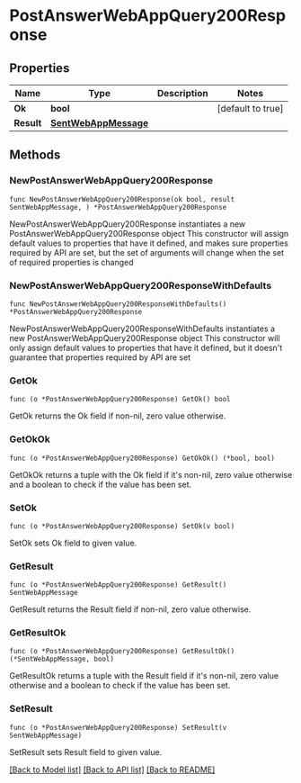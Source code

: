 # PostAnswerWebAppQuery200Response

## Properties

Name | Type | Description | Notes
------------ | ------------- | ------------- | -------------
**Ok** | **bool** |  | [default to true]
**Result** | [**SentWebAppMessage**](SentWebAppMessage.md) |  | 

## Methods

### NewPostAnswerWebAppQuery200Response

`func NewPostAnswerWebAppQuery200Response(ok bool, result SentWebAppMessage, ) *PostAnswerWebAppQuery200Response`

NewPostAnswerWebAppQuery200Response instantiates a new PostAnswerWebAppQuery200Response object
This constructor will assign default values to properties that have it defined,
and makes sure properties required by API are set, but the set of arguments
will change when the set of required properties is changed

### NewPostAnswerWebAppQuery200ResponseWithDefaults

`func NewPostAnswerWebAppQuery200ResponseWithDefaults() *PostAnswerWebAppQuery200Response`

NewPostAnswerWebAppQuery200ResponseWithDefaults instantiates a new PostAnswerWebAppQuery200Response object
This constructor will only assign default values to properties that have it defined,
but it doesn't guarantee that properties required by API are set

### GetOk

`func (o *PostAnswerWebAppQuery200Response) GetOk() bool`

GetOk returns the Ok field if non-nil, zero value otherwise.

### GetOkOk

`func (o *PostAnswerWebAppQuery200Response) GetOkOk() (*bool, bool)`

GetOkOk returns a tuple with the Ok field if it's non-nil, zero value otherwise
and a boolean to check if the value has been set.

### SetOk

`func (o *PostAnswerWebAppQuery200Response) SetOk(v bool)`

SetOk sets Ok field to given value.


### GetResult

`func (o *PostAnswerWebAppQuery200Response) GetResult() SentWebAppMessage`

GetResult returns the Result field if non-nil, zero value otherwise.

### GetResultOk

`func (o *PostAnswerWebAppQuery200Response) GetResultOk() (*SentWebAppMessage, bool)`

GetResultOk returns a tuple with the Result field if it's non-nil, zero value otherwise
and a boolean to check if the value has been set.

### SetResult

`func (o *PostAnswerWebAppQuery200Response) SetResult(v SentWebAppMessage)`

SetResult sets Result field to given value.



[[Back to Model list]](../README.md#documentation-for-models) [[Back to API list]](../README.md#documentation-for-api-endpoints) [[Back to README]](../README.md)



